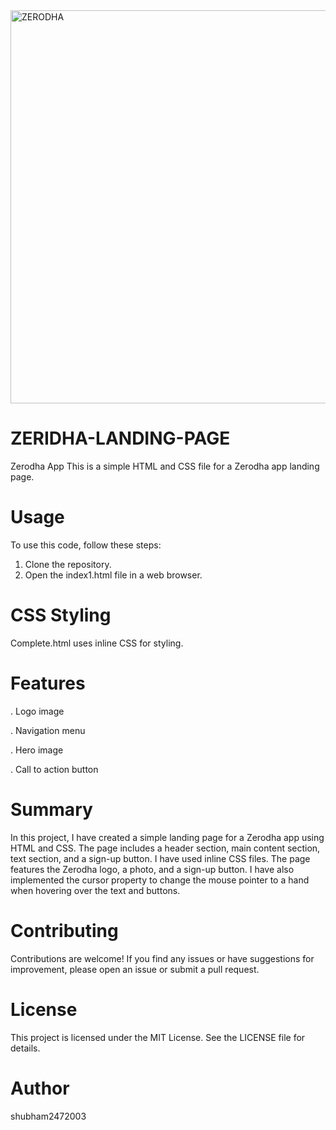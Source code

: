 <img width="1324" height="629" alt="ZERODHA" src="https://github.com/user-attachments/assets/84492ca6-a874-4fe5-b869-3d780cd2440e" />










# ZERIDHA-LANDING-PAGE


Zerodha App
This is a simple HTML and CSS file for a Zerodha app landing page. 

# Usage

To use this code, follow these steps:

1. Clone the repository.
2. Open the index1.html file in a web browser.

# CSS Styling 

  Complete.html uses inline CSS for styling.

# Features

. Logo image

. Navigation menu

. Hero image

. Call to action button


# Summary

In this project, I have created a simple landing page for a Zerodha app using HTML and CSS. The page includes a header section, main content section, text section, and a sign-up button. I have used  inline CSS files. The page features the Zerodha logo, a photo, and a sign-up button. I have also implemented the cursor property to change the mouse pointer to a hand when hovering over the text and buttons.

# Contributing

Contributions are welcome! If you find any issues or have suggestions for improvement, please open an issue or submit a pull request.



# License
This project is licensed under the MIT License. See the LICENSE file for details.

# Author
 shubham2472003
